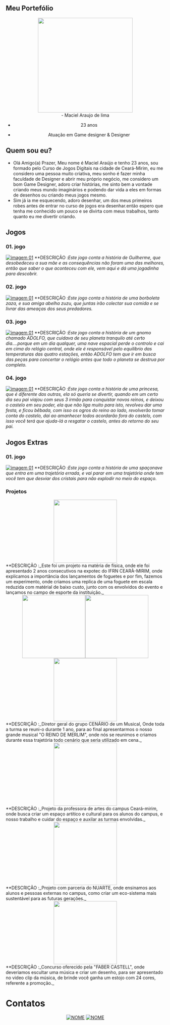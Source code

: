 ## Meu Portefólio
<center>
<img src="perfil.jpeg" width="300" height="300"> 
</center>

<center>
- Maciel Araujo de lima
 
- 23 anos

- Atuação em Game designer & Designer
</center>

## Quem sou eu?
- Olá Amigo(a) Prazer, Meu nome é Maciel Araújo e tenho 23 anos, sou formado pelo Curso de Jogos Digitais na cidade de Ceará-Mirim, eu me considero uma pessoa muito criativa, meu sonho é fazer minha faculdade de Designer e abrir meu próprio negócio, me considero um bom Game Designer, adoro criar histórias, me sinto bem a vontade criando meus mundo imaginários e podendo dar vida a eles em formas de desenhos ou criando meus jogos mesmo.
- Sim já ia me esquecendo, adoro desenhar, um dos meus primeiros robes antes de entrar no curso de jogos era desenhar.então espero que tenha me conhecido um pouco e se divirta com meus trabalhos, tanto quanto eu me divertir criando.

## Jogos
### 01. jogo
[![imagem 01](1JG.png)](https://maciellima.github.io/VouContarAte3/)
**DESCRIÇÃO :_Este jogo conta a história de Guilherme, que desobedeceu a sua mãe e as consequências não foram uma das melhores, então que saber o que aconteceu com ele, vem aqui e dá uma jogadinha para descobrir._
### 02. jogo
[![imagem 01](2JG.png)](https://mavicampos.github.io/ERS/)
**DESCRIÇÃO :_Este jogo conta a história de uma borboleta zaza, e sua amiga abelha zuzu, que juntas irão colectar sua comida e se livrar das ameaças dos seus predadores._
### 03. jogo
[![imagem 01](3JG.png)](https://eloisaliima.github.io/Estacoes)
**DESCRIÇÃO :_Este jogo conta a história de um gnomo chamado ADOLFO, que cuidava de seu planeta tranquilo até certo dia....porque em um dia qualquer, uma nave espacial perde o controlo e cai em cima do relógio central, onde ele é responsável pelo equilíbrio das temperaturas das quatro estações, então ADOLFO tem que ir em busca das peças para concertar o relógio antes que todo o planeta se destrua por completo._
### 04. jogo
[![imagem 01](4jogo.png)](http://Maciellima.github.io/sempadrao/)
**DESCRIÇÃO :_Este jogo conta a história de uma princesa, que é diferente das outras, ela só queria se divertir, quando em um certo dia seu pai viajou com seus 3 irmão para conquistar novos reinos, e deixou o castelo em seu poder, ela que não liga muito para isto, revolveu dar uma festa, e ficou bêbada, com isso os ogros do reino ao lado, revolverão tomar conta do castelo, dai ao amanhecer todos acordarão fora do castelo, com isso você terá que ajuda-lá a resgatar o castelo, antes do retorno do seu pai._

## Jogos Extras
### 01. jogo
[![imagem 01](JGEX.png)](https://maciellima.github.io/JouneyInTheGalaxy/)
**DESCRIÇÃO :_Este jogo conta a história de uma spaçonave que entra em uma trajetória errada, e vai parar em uma trajetória onde tem você tem que desviar dos cristais para não explodir no meio do espaço._

### Projetos
<center>
 <img src="fisica.jpg" width="200" height="200">
</center>
**DESCRIÇÃO :_Este foi um projeto na matéria de física, onde ele foi apresentado 2 anos consecutivos na expotec do IFRN CEARÀ-MIRIM, onde explicamos a importância dos lançamentos de foguetes e por fim, fazemos um experimento, onde criamos uma replica de uma foguete em escala reduzida com matérial de baixo custo, junto com os envolvidos do evento e lançamos no campo de esporte da instituição._

<center>
<img src="cenario.jpg" width="200" height="200"><img src="livro do musical.jpg" width="200" height="200"><img src="tela.jpg" width="200" height="200">
 </center>
**DESCRIÇÃO :_Diretor geral do grupo CENÁRIO de um Musical, Onde toda a turma se reuni-o durante 1 ano, para ao final apresentarmos o nosso grande musical "O REINO DE MERLIM", onde nós se reunimos e criamos durante essa trajetória todo cenário que seria utilizado em cena._

<center>
<img src="nuartee.jpg" width="200" height="200">
 </center>
**DESCRIÇÃO :_Projeto da professora de artes do campus Ceará-mirim, onde busca criar um espaço artítico e cultural para os alunos do campus, e nosso trabalho e cuidar do espaço e auxilar as turmas envolvidas._

<center>
<img src="Ecoarte.jpg" width="200" height="200">
 </center>
**DESCRIÇÃO :_Projeto com parceria do NUARTE, onde ensinamos aos alunos e pessoas externas no campus, como criar um eco-sistema mais sustentável para as futuras gerações._

<center>
<img src="concurso.jpg" width="200" height="200">
 </center>
**DESCRIÇÃO :_Concurso oferecido pela "FABER CASTELL", onde deveriamos escultar uma música e criar um desenho, para ser apresentado no video clip da música, de brinde você ganha um estojo com 24 cores, referente a promoção._

# Contatos
<center>
<a href="https://www.instagram.com/Ciellaraujo/?hl=pt-br" target="_blank">
<img title="INSTAGRAM" alt="NOME" src="Int.png" /></a>
<a href="https://www.facebook.com/maciel.araujo.3150" target="_blank">
<img title="FACEBOOK" alt="NOME" src="FB.png" /></a>
</center>
